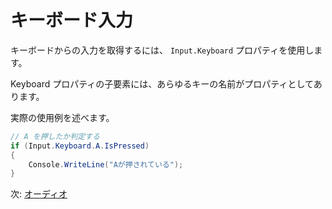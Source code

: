# キーボード入力

キーボードからの入力を取得するには、 `Input.Keyboard` プロパティを使用します。

Keyboard プロパティの子要素には、あらゆるキーの名前がプロパティとしてあります。

実際の使用例を述べます。

```cs
// A を押したか判定する
if (Input.Keyboard.A.IsPressed)
{
	Console.WriteLine("Aが押されている");
}
```

次: [オーディオ](../audio.md)
